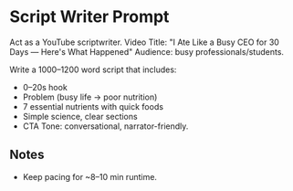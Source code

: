 # Script Writer Prompt
Act as a YouTube scriptwriter.
Video Title: "I Ate Like a Busy CEO for 30 Days — Here's What Happened"
Audience: busy professionals/students.

Write a 1000–1200 word script that includes:
- 0–20s hook
- Problem (busy life → poor nutrition)
- 7 essential nutrients with quick foods
- Simple science, clear sections
- CTA
Tone: conversational, narrator-friendly.

## Notes
- Keep pacing for ~8–10 min runtime.
